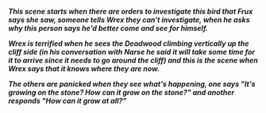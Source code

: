 ***This scene starts when there are orders to investigate this bird that Frux says she saw, someone tells Wrex they can't investigate, when he asks why this person says he'd better come and see for himself.***

***Wrex is terrified when he sees the Deadwood climbing vertically up the cliff side (in his conversation with Narse he said it will take some time for it to arrive since it needs to go around the cliff) and this is the scene when Wrex says that it knows where they are now.***

***The others are panicked when they see what's happening, one says "It's growing on the stone? How can it grow on the stone?" and another responds "How can it grow at all?"***